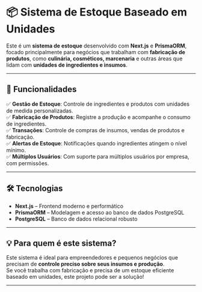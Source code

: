 # 📦 Sistema de Estoque Baseado em Unidades  

Este é um **sistema de estoque** desenvolvido com **Next.js** e **PrismaORM**, focado principalmente para negócios que trabalham com **fabricação de produtos**, como **culinária, cosméticos, marcenaria** e outras áreas que lidam com **unidades de ingredientes e insumos**.  

---

## 🚀 Funcionalidades  

✅ **Gestão de Estoque**: Controle de ingredientes e produtos com unidades de medida personalizadas.  
✅ **Fabricação de Produtos**: Registre a produção e acompanhe o consumo de ingredientes.  
✅ **Transações**: Controle de compras de insumos, vendas de produtos e fabricação.  
✅ **Alertas de Estoque**: Notificações quando ingredientes atingem o nível mínimo.  
✅ **Múltiplos Usuários**: Com suporte para múltiplos usuários por empresa, com permissões.  

---

## 🛠️ Tecnologias  

- **Next.js** – Frontend moderno e performático  
- **PrismaORM** – Modelagem e acesso ao banco de dados PostgreSQL  
- **PostgreSQL** – Banco de dados relacional robusto  

---

## 💡 Para quem é este sistema?  

Este sistema é ideal para empreendedores e pequenos negócios que precisam de **controle preciso sobre seus insumos e produção**.  
Se você trabalha com fabricação e precisa de um estoque eficiente baseado em unidades, este projeto pode ser a solução!  

---
